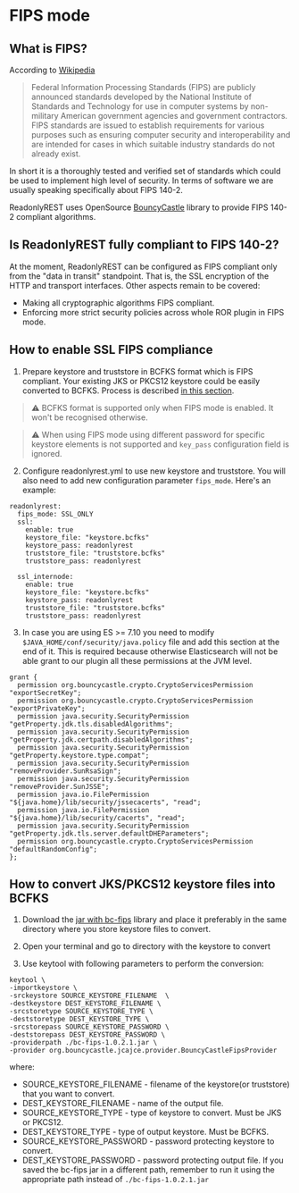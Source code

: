 # FIPS mode

## What is FIPS?

According to [Wikipedia](https://en.wikipedia.org/wiki/Federal_Information_Processing_Standards) 
> Federal Information Processing Standards (FIPS) are publicly announced standards developed by the National Institute of Standards and Technology for use in computer systems by non-military American government agencies and government contractors.
> FIPS standards are issued to establish requirements for various purposes such as ensuring computer security and interoperability and are intended for cases in which suitable industry standards do not already exist.

In short it is a thoroughly tested and verified set of standards which could be used to implement high level of security. In terms of software we are usually speaking specifically about FIPS 140-2. 

ReadonlyREST uses OpenSource [BouncyCastle](https://www.bouncycastle.org) library to provide FIPS 140-2 compliant algorithms.

## Is ReadonlyREST fully compliant to FIPS 140-2?

At the moment, ReadonlyREST can be configured as FIPS compliant only from the "data in transit" standpoint. That is, the SSL encryption of the HTTP and transport interfaces. Other aspects remain to be covered:
* Making all cryptographic algorithms FIPS compliant.
* Enforcing more strict security policies across whole ROR plugin in FIPS mode.

## How to enable SSL FIPS compliance

1. Prepare keystore and truststore in BCFKS format which is FIPS compliant. Your existing JKS or PKCS12 keystore could be easily converted to BCFKS. Process is described [in this section](#how-to-convert-jkspkcs12-keystore-files-into-bcfks). 
> :warning: BCFKS format is supported only when FIPS mode is enabled. It won't be recognised otherwise.

> :warning: When using FIPS mode using different password for specific keystore elements is not supported and `key_pass` configuration field is ignored.

2. Configure readonlyrest.yml to use new keystore and truststore. You will also need to add new configuration parameter `fips_mode`. Here's an example:
``` 
readonlyrest:
  fips_mode: SSL_ONLY
  ssl:
    enable: true
    keystore_file: "keystore.bcfks"
    keystore_pass: readonlyrest
    truststore_file: "truststore.bcfks"
    truststore_pass: readonlyrest

  ssl_internode:
    enable: true
    keystore_file: "keystore.bcfks"
    keystore_pass: readonlyrest
    truststore_file: "truststore.bcfks"
    truststore_pass: readonlyrest
```
3. In case you are using ES >= 7.10 you need to modify `$JAVA_HOME/conf/security/java.policy` file and add this section at the end of it. This is required because otherwise Elasticsearch will not be able grant to our plugin all these permissions at the JVM level.
```
grant {
  permission org.bouncycastle.crypto.CryptoServicesPermission "exportSecretKey";
  permission org.bouncycastle.crypto.CryptoServicesPermission "exportPrivateKey";
  permission java.security.SecurityPermission "getProperty.jdk.tls.disabledAlgorithms";
  permission java.security.SecurityPermission "getProperty.jdk.certpath.disabledAlgorithms";
  permission java.security.SecurityPermission "getProperty.keystore.type.compat";
  permission java.security.SecurityPermission "removeProvider.SunRsaSign";
  permission java.security.SecurityPermission "removeProvider.SunJSSE";
  permission java.io.FilePermission "${java.home}/lib/security/jssecacerts", "read";
  permission java.io.FilePermission "${java.home}/lib/security/cacerts", "read";
  permission java.security.SecurityPermission "getProperty.jdk.tls.server.defaultDHEParameters";
  permission org.bouncycastle.crypto.CryptoServicesPermission "defaultRandomConfig";
};
```


## How to convert JKS/PKCS12 keystore files into BCFKS

1. Download the [jar with bc-fips](https://repo1.maven.org/maven2/org/bouncycastle/bc-fips/1.0.2.3/bc-fips-1.0.2.3.jar) library and place it preferably in the same directory where you store keystore files to convert. 

2. Open your terminal and go to directory with the keystore to convert

3. Use keytool with following parameters to perform the conversion:
  ```
  keytool \
  -importkeystore \
  -srckeystore SOURCE_KEYSTORE_FILENAME  \
  -destkeystore DEST_KEYSTORE_FILENAME \
  -srcstoretype SOURCE_KEYSTORE_TYPE \
  -deststoretype DEST_KEYSTORE_TYPE \
  -srcstorepass SOURCE_KEYSTORE_PASSWORD \
  -deststorepass DEST_KEYSTORE_PASSWORD \
  -providerpath ./bc-fips-1.0.2.1.jar \
  -provider org.bouncycastle.jcajce.provider.BouncyCastleFipsProvider
  ```
  where:
  * SOURCE_KEYSTORE_FILENAME - filename of the keystore(or truststore) that you want to convert.
  * DEST_KEYSTORE_FILENAME - name of the output file.
  * SOURCE_KEYSTORE_TYPE - type of keystore to convert. Must be JKS or PKCS12.
  * DEST_KEYSTORE_TYPE - type of output keystore. Must be BCFKS.
  * SOURCE_KEYSTORE_PASSWORD - password protecting keystore to convert.
  * DEST_KEYSTORE_PASSWORD - password protecting output file.
If you saved the bc-fips jar in a different path, remember to run it using the appropriate path instead of  `./bc-fips-1.0.2.1.jar` 
